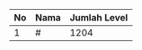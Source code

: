 | No | Nama            | Jumlah Level |
|----|-----------------|--------------|
| 1  | #    |    1204        |
